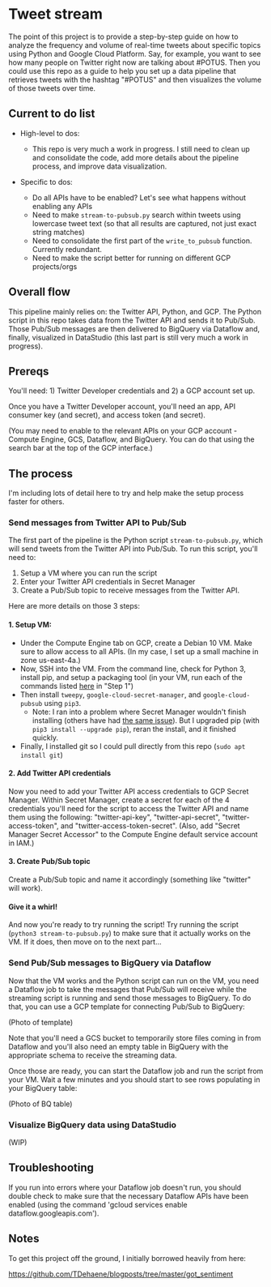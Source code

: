 # Tweet stream

The point of this project is to provide a step-by-step guide on how to analyze the frequency and volume of real-time tweets about specific topics using Python and Google Cloud Platform. Say, for example, you want to see how many people on Twitter right now are talking about #POTUS. Then you could use this repo as a guide to help you set up a data pipeline that retrieves tweets with the hashtag "#POTUS" and then visualizes the volume of those tweets over time.

## Current to do list

* High-level to dos:
	* This repo is very much a work in progress. I still need to clean up and consolidate the code, add more details about the pipeline process, and improve data visualization.

* Specific to dos:
	* Do all APIs have to be enabled? Let's see what happens without enabling any APIs
	* Need to make `stream-to-pubsub.py` search within tweets using lowercase tweet text (so that all results are captured, not just exact string matches)
	* Need to consolidate the first part of the `write_to_pubsub` function. Currently redundant.
	* Need to make the script better for running on different GCP projects/orgs

## Overall flow

This pipeline mainly relies on: the Twitter API, Python, and GCP. The Python script in this repo takes data from the Twitter API and sends it to Pub/Sub. Those Pub/Sub messages are then delivered to BigQuery via Dataflow and, finally, visualized in DataStudio (this last part is still very much a work in progress).

## Prereqs

You'll need: 1) Twitter Developer credentials and 2) a GCP account set up. 

Once you have a Twitter Developer account, you'll need an app, API consumer key (and secret), and access token (and secret). 

(You may need to enable to the relevant APIs on your GCP account - Compute Engine, GCS, Dataflow, and BigQuery. You can do that using the search bar at the top of the GCP interface.)

## The process

I'm including lots of detail here to try and help make the setup process faster for others.

### Send messages from Twitter API to Pub/Sub

The first part of the pipeline is the Python script `stream-to-pubsub.py`, which will send tweets from the Twitter API into Pub/Sub. To run this script, you'll need to:

1. Setup a VM where you can run the script
2. Enter your Twitter API credentials in Secret Manager
3. Create a Pub/Sub topic to receive messages from the Twitter API. 

Here are more details on those 3 steps:

#### 1. Setup VM:
* Under the Compute Engine tab on GCP, create a Debian 10 VM. Make sure to allow access to all APIs. (In my case, I set up a small machine in zone us-east-4a.)
* Now, SSH into the VM. From the command line, check for Python 3, install pip, and setup a packaging tool (in your VM, run each of the commands listed [here](https://www.digitalocean.com/community/tutorials/how-to-install-python-3-and-set-up-a-programming-environment-on-debian-10) in "Step 1")
* Then install `tweepy`, `google-cloud-secret-manager`, and `google-cloud-pubsub` using `pip3`.
	* Note: I ran into a problem where Secret Manager wouldn't finish installing (others have had [the same issue](https://github.com/grpc/grpc/issues/22815)). But I upgraded pip (with `pip3 install --upgrade pip`), reran the install, and it finished quickly.
* Finally, I installed git so I could pull directly from this repo (`sudo apt install git`)

#### 2. Add Twitter API credentials

Now you need to add your Twitter API access credentials to GCP Secret Manager. Within Secret Manager, create a secret for each of the 4 credentials you'll need for the script to access the Twitter API and name them using the following: "twitter-api-key", "twitter-api-secret", "twitter-access-token", and "twitter-access-token-secret". (Also, add "Secret Manager Secret Accessor" to the Compute Engine default service account in IAM.)

#### 3. Create Pub/Sub topic

Create a Pub/Sub topic and name it accordingly (something like "twitter" will work).

#### Give it a whirl!

And now you're ready to try running the script! Try running the script (`python3 stream-to-pubsub.py`) to make sure that it actually works on the VM. If it does, then move on to the next part...

### Send Pub/Sub messages to BigQuery via Dataflow

Now that the VM works and the Python script can run on the VM, you need a Dataflow job to take the messages that Pub/Sub will receive while the streaming script is running and send those messages to BigQuery. To do that, you can use a GCP template for connecting Pub/Sub to BigQuery:

(Photo of template)

Note that you'll need a GCS bucket to temporarily store files coming in from Dataflow and you'll also need an empty table in BigQuery with the appropriate schema to receive the streaming data.

Once those are ready, you can start the Dataflow job and run the script from your VM. Wait a few minutes and you should start to see rows populating in your BigQuery table:

(Photo of BQ table)

### Visualize BigQuery data using DataStudio

(WIP)

## Troubleshooting

If you run into errors where your Dataflow job doesn't run, you should double check to make sure that the necessary Dataflow APIs have been enabled (using the command 'gcloud services enable dataflow.googleapis.com').

## Notes

To get this project off the ground, I initially borrowed heavily from here:

https://github.com/TDehaene/blogposts/tree/master/got_sentiment